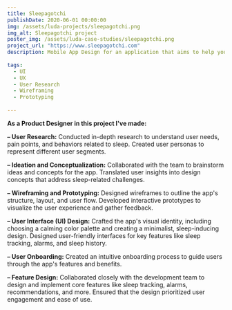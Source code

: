 ```yaml
---
title: Sleepagotchi
publishDate: 2020-06-01 00:00:00
img: /assets/luda-projects/sleepagotchi.png
img_alt: Sleepagotchi project
poster_img: /assets/luda-case-studies/sleepagotchi.png
project_url: "https://www.sleepagotchi.com"
description: Mobile App Design for an application that aims to help you achieve a consistent sleep schedule
  
tags:
  - UI
  - UX
  - User Research
  - Wireframing
  - Prototyping
  
---
```

**As a Product Designer in this project I've made:**

**– User Research:**
Conducted in-depth research to understand user needs, pain points, and behaviors related to sleep.
Created user personas to represent different user segments.

**– Ideation and Conceptualization:**
Collaborated with the team to brainstorm ideas and concepts for the app.
Translated user insights into design concepts that address sleep-related challenges.

**– Wireframing and Prototyping:**
Designed wireframes to outline the app's structure, layout, and user flow.
Developed interactive prototypes to visualize the user experience and gather feedback.

**– User Interface (UI) Design:**
Crafted the app's visual identity, including choosing a calming color palette and creating a minimalist, sleep-inducing design.
Designed user-friendly interfaces for key features like sleep tracking, alarms, and sleep history.

**– User Onboarding:**
Created an intuitive onboarding process to guide users through the app's features and benefits.

**– Feature Design:**
Collaborated closely with the development team to design and implement core features like sleep tracking, alarms, recommendations, and more.
Ensured that the design prioritized user engagement and ease of use.

